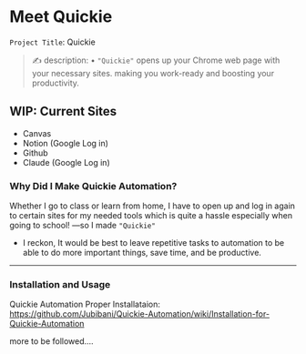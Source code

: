 # Meet Quickie
`Project Title`: Quickie

> ✍️ description:
• `"Quickie"` opens up your Chrome web page with your necessary sites. making you work-ready and boosting your productivity.

## WIP: Current Sites

 - Canvas
 - Notion (Google Log in) 
 - Github
 - Claude (Google Log in)

### Why Did I Make Quickie Automation?

 Whether I go to class or learn from home, I have to open up and log in again to certain sites for my needed tools which is quite a hassle especially when going to school! —so I made `"Quickie"` 

- I reckon, It would be best to leave repetitive tasks to automation to be able to do more important things, save time, and be productive.

---

### Installation and Usage
Quickie Automation Proper Installataion: https://github.com/Jubibani/Quickie-Automation/wiki/Installation-for-Quickie-Automation

more to be followed....
